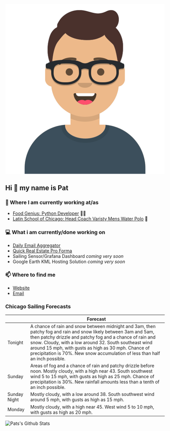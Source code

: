 [![Social banner for p-j-falconer](https://raw.githubusercontent.com/P-J-FALCONER/P-J-FALCONER/master/assets/avataaars.svg)](https://patfalconer.com/)
## Hi :wave: my name is Pat

### 💼 Where I am currently working at/as
- [Food Genius: Python Developer](https://getfoodgenius.com/) 🍔🐍
- [Latin School of Chicago: Head Coach Varisty Mens Water Polo](https://www.latinschool.org/) 🤽


### 💻 What i am currently/done working on
 - [Daily Email Aggregator](https://github.com/P-J-FALCONER/dott_daily_mail)
 - [Quick Real Estate Pro Forma](https://github.com/P-J-FALCONER/henry)
 - Sailing Sensor/Grafana Dashboard *coming very soon*
 - Google Earth KML Hosting Solution *coming very soon*

### 📫 Where to find me
 - [Website](https://patfalconer.com/)
 - [Email](mailto:patrick.j.falconer@gmail.com)


### Chicago Sailing Forecasts
|   | Forecast  |
|---|---|
| Tonight | A chance of rain and snow between midnight and 3am, then patchy fog and rain and snow likely between 3am and 5am, then patchy drizzle and patchy fog and a chance of rain and snow. Cloudy, with a low around 32. South southeast wind around 15 mph, with gusts as high as 30 mph. Chance of precipitation is 70%. New snow accumulation of less than half an inch possible. |
| Sunday | Areas of fog and a chance of rain and patchy drizzle before noon. Mostly cloudy, with a high near 43. South southwest wind 5 to 15 mph, with gusts as high as 25 mph. Chance of precipitation is 30%. New rainfall amounts less than a tenth of an inch possible. |
| Sunday Night | Mostly cloudy, with a low around 38. South southwest wind around 5 mph, with gusts as high as 15 mph. |
| Monday | Mostly cloudy, with a high near 45. West wind 5 to 10 mph, with gusts as high as 20 mph. |

![Pats's Github Stats](https://github-readme-stats.vercel.app/api?username=p-j-falconer&show_icons=true&theme=radical)
